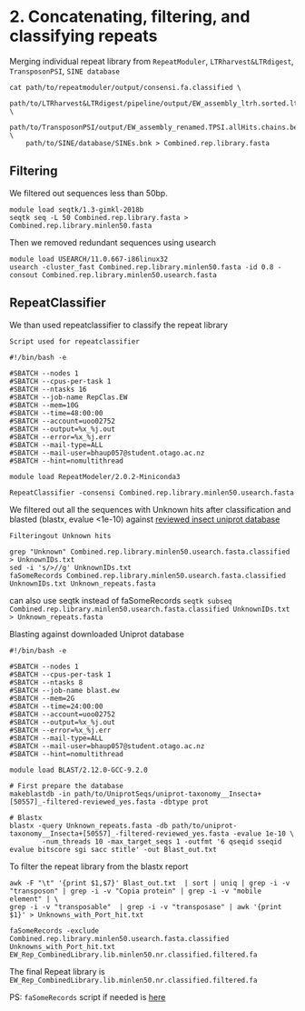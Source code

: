 # 2. Concatenating, filtering, and classifying repeats


Merging individual repeat library from `RepeatModuler`, `LTRharvest&LTRdigest`, `TransposonPSI`, `SINE database`

```
cat path/to/repeatmoduler/output/consensi.fa.classified \
    path/to/LTRharvest&LTRdigest/pipeline/output/EW_assembly_ltrh.sorted.ltrd.filtered.sequences.fasta \
    path/to/TransposonPSI/output/EW_assembly_renamed.TPSI.allHits.chains.bestPerLocus.fa \
    path/to/SINE/database/SINEs.bnk > Combined.rep.library.fasta
```
## Filtering
We filtered out sequences less than 50bp.
```
module load seqtk/1.3-gimkl-2018b
seqtk seq -L 50 Combined.rep.library.fasta > Combined.rep.library.minlen50.fasta
```
Then we removed redundant sequences using usearch
```
module load USEARCH/11.0.667-i86linux32
usearch -cluster_fast Combined.rep.library.minlen50.fasta -id 0.8 -consout Combined.rep.library.minlen50.usearch.fasta
```
## RepeatClassifier
We than used repeatclassifier to classify the repeat library

`Script used for repeatclassifier`
```
#!/bin/bash -e

#SBATCH --nodes 1
#SBATCH --cpus-per-task 1
#SBATCH --ntasks 16
#SBATCH --job-name RepClas.EW
#SBATCH --mem=10G
#SBATCH --time=48:00:00
#SBATCH --account=uoo02752
#SBATCH --output=%x_%j.out
#SBATCH --error=%x_%j.err
#SBATCH --mail-type=ALL
#SBATCH --mail-user=bhaup057@student.otago.ac.nz
#SBATCH --hint=nomultithread

module load RepeatModeler/2.0.2-Miniconda3

RepeatClassifier -consensi Combined.rep.library.minlen50.usearch.fasta
```
We filtered out all the sequences with Unknown hits after classification and blasted (blastx, evalue <1e-10) against [reviewed insect uniprot database](https://www.uniprot.org/uniprot/?query=reviewed:yes%20taxonomy:50557)

`Filteringout Unknown hits`
```
grep "Unknown" Combined.rep.library.minlen50.usearch.fasta.classified > UnknownIDs.txt
sed -i 's/>//g' UnknownIDs.txt
faSomeRecords Combined.rep.library.minlen50.usearch.fasta.classified UnknownIDs.txt Unknown_repeats.fasta
```
can also use seqtk instead of faSomeRecords `seqtk subseq Combined.rep.library.minlen50.usearch.fasta.classified UnknownIDs.txt > Unknown_repeats.fasta`

Blasting against downloaded Uniprot database

```
#!/bin/bash -e

#SBATCH --nodes 1
#SBATCH --cpus-per-task 1
#SBATCH --ntasks 8
#SBATCH --job-name blast.ew
#SBATCH --mem=2G
#SBATCH --time=24:00:00
#SBATCH --account=uoo02752
#SBATCH --output=%x_%j.out
#SBATCH --error=%x_%j.err
#SBATCH --mail-type=ALL
#SBATCH --mail-user=bhaup057@student.otago.ac.nz
#SBATCH --hint=nomultithread

module load BLAST/2.12.0-GCC-9.2.0

# First prepare the database
makeblastdb -in path/to/UniprotSeqs/uniprot-taxonomy__Insecta+[50557]_-filtered-reviewed_yes.fasta -dbtype prot

# Blastx
blastx -query Unknown_repeats.fasta -db path/to/uniprot-taxonomy__Insecta+[50557]_-filtered-reviewed_yes.fasta -evalue 1e-10 \
        -num_threads 10 -max_target_seqs 1 -outfmt '6 qseqid sseqid evalue bitscore sgi sacc stitle' -out Blast_out.txt
```
To filter the repeat library from the blastx report
```
awk -F "\t" '{print $1,$7}' Blast_out.txt  | sort | uniq | grep -i -v "transposon" | grep -i -v "Copia protein" | grep -i -v "mobile element" | \
grep -i -v "transposable"  | grep -i -v "transposase" | awk '{print $1}' > Unknowns_with_Port_hit.txt
```
```
faSomeRecords -exclude Combined.rep.library.minlen50.usearch.fasta.classified Unknowns_with_Port_hit.txt EW_Rep_CombinedLibrary.lib.minlen50.nr.classified.filtered.fa
```
The final Repeat library is `EW_Rep_CombinedLibrary.lib.minlen50.nr.classified.filtered.fa`

PS: `faSomeRecords` script if needed is [here](https://github.com/santiagosnchez/faSomeRecords) 

